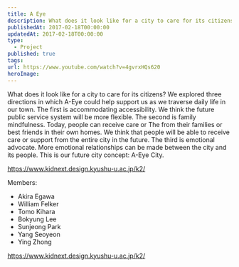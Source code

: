 ```yaml
---
title: A Eye
description: What does it look like for a city to care for its citizens? We explored three directions in which A-Eye could help support us as we traverse daily life in our town.
publishedAt: 2017-02-18T00:00:00
updatedAt: 2017-02-18T00:00:00
type:
  - Project
published: true
tags: 
url: https://www.youtube.com/watch?v=4gvrxHQs620
heroImage:
---
```

What does it look like for a city to care for its citizens? We explored three directions in which A-Eye could help support us as we traverse daily life in our town. The first is accommodating accessibility. We think the future public service system will be more flexible. The second is family mindfulness. Today, people can receive care or The from their families or best friends in their own homes. We think that people will be able to receive care or support from the entire city in the future. The third is emotional advocate. More emotional relationships can be made between the city and its people. This is our future city concept: A-Eye City.

https://www.kidnext.design.kyushu-u.ac.jp/k2/



Members: 
- Akira Egawa
- William Felker
- Tomo Kihara
- Bokyung Lee
- Sunjeong Park
- Yang Seoyeon
- Ying Zhong



https://www.kidnext.design.kyushu-u.ac.jp/k2/